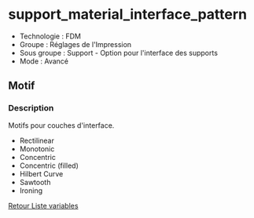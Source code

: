 # support_material_interface_pattern

* Technologie : FDM
* Groupe : Réglages de l'Impression
* Sous groupe : Support - Option pour l'interface des supports
* Mode : Avancé

## Motif

### Description

Motifs pour couches d'interface.

 - Rectilinear
 - Monotonic
 - Concentric
 - Concentric (filled)
 - Hilbert Curve
 - Sawtooth
 - Ironing


[Retour Liste variables](variable_list.md)